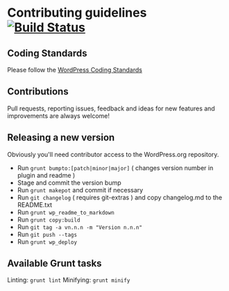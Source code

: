 Contributing guidelines [![Build Status](https://travis-ci.org/humanmade/comment-popularity.svg?branch=master)](https://magnum.travis-ci.com/humanmade/comment-popularity)
=======================

Coding Standards
----------------

Please follow the [WordPress Coding Standards](http://make.wordpress.org/core/handbook/coding-standards/)

Contributions
-------------

Pull requests, reporting issues, feedback and ideas for new features and improvements are always welcome!

Releasing a new version
-----------------------

Obviously you'll need contributor access to the WordPress.org repository.

- Run `grunt bumpto:[patch|minor|major]` ( changes version number in plugin and readme )
- Stage and commit the version bump
- Run `grunt makepot` and commit if necessary
- Run `git changelog` ( requires git-extras ) and copy changelog.md to the README.txt
- Run `grunt wp_readme_to_markdown`
- Run `grunt copy:build`
- Run `git tag -a vn.n.n -m "Version n.n.n"`
- Run `git push --tags`
- Run `grunt wp_deploy`

Available Grunt tasks
---------------------

Linting: `grunt lint`
Minifying: `grunt minify`
